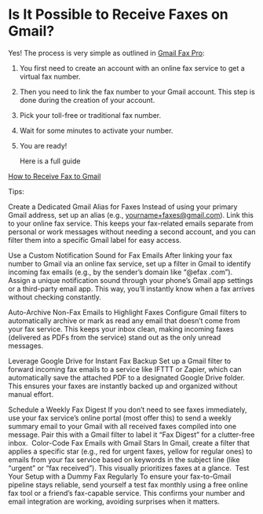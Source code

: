 <h1>Is It Possible to Receive Faxes on Gmail?</h1>

Yes!  The process is very simple as outlined in [Gmail Fax Pro](https://www.gmailfaxpro.com/):
1. You first need to create an account with an online fax service to get a virtual fax number.
2. Then you need to link the fax number to your Gmail account. This step is done during the creation of your account.
3. Pick your toll-free or traditional fax number.
4. Wait for some minutes to activate your number.
5. You are ready!

   Here is a full guide

[How to Receive Fax to Gmail](https://www.gmailfaxpro.com/tutorials/how-to-receive-fax-on-gmail/)

Tips:

Create a Dedicated Gmail Alias for Faxes
Instead of using your primary Gmail address, set up an alias (e.g., yourname+faxes@gmail.com). Link this to your online fax service. This keeps your fax-related emails separate from personal or work messages without needing a second account, and you can filter them into a specific Gmail label for easy access. 

Use a Custom Notification Sound for Fax Emails
After linking your fax number to Gmail via an online fax service, set up a filter in Gmail to identify incoming fax emails (e.g., by the sender’s domain like “@efax .com”). Assign a unique notification sound through your phone’s Gmail app settings or a third-party email app. This way, you’ll instantly know when a fax arrives without checking constantly. 

Auto-Archive Non-Fax Emails to Highlight Faxes
Configure Gmail filters to automatically archive or mark as read any email that doesn’t come from your fax service. This keeps your inbox clean, making incoming faxes (delivered as PDFs from the service) stand out as the only unread messages. 

Leverage Google Drive for Instant Fax Backup
Set up a Gmail filter to forward incoming fax emails to a service like IFTTT or Zapier, which can automatically save the attached PDF to a designated Google Drive folder. This ensures your faxes are instantly backed up and organized without manual effort. 

Schedule a Weekly Fax Digest
If you don’t need to see faxes immediately, use your fax service’s online portal (most offer this) to send a weekly summary email to your Gmail with all received faxes compiled into one message. Pair this with a Gmail filter to label it “Fax Digest” for a clutter-free inbox. 
Color-Code Fax Emails with Gmail Stars
In Gmail, create a filter that applies a specific star (e.g., red for urgent faxes, yellow for regular ones) to emails from your fax service based on keywords in the subject line (like “urgent” or “fax received”). This visually prioritizes faxes at a glance. 
Test Your Setup with a Dummy Fax Regularly
To ensure your fax-to-Gmail pipeline stays reliable, send yourself a test fax monthly using a free online fax tool or a friend’s fax-capable service. This confirms your number and email integration are working, avoiding surprises when it matters.
